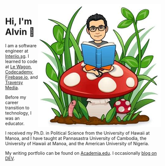 <img src="https://github.com/alvinqingxing/alvinqingxing/blob/master/Alvin.jpg" align="right">

# Hi, I'm Alvin 👋

I am a software engineer at [Interiio.sg](https://www.interiio.sg/). I learned to code at [Le Wagon](https://www.lewagon.com/), [Codecademy](https://www.codecademy.com/), [Firebase.io](https://www.firebase.io/), and [Traversy Media](https://www.traversymedia.com/).

Before my career transition to technology, I was an educator.

I received my Ph.D. in Political Science from the University of Hawaii at Manoa, and I have taught at Pannasastra University of Cambodia, the University of Hawaii at Manoa, and the American University of Nigeria.

My writing portfolio can be found on [Academia.edu](https://manoa-hawaii.academia.edu/AlvinLim). I occasionally [blog on DEV](https://dev.to/alvinqingxing).
